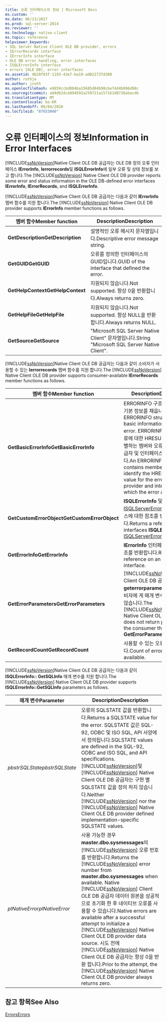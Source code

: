 ```yaml
---
title: 오류 인터페이스의 정보 | Microsoft Docs
ms.custom: ''
ms.date: 06/13/2017
ms.prod: sql-server-2014
ms.reviewer: ''
ms.technology: native-client
ms.topic: reference
helpviewer_keywords:
- SQL Server Native Client OLE DB provider, errors
- IErrorRecords interface
- IErrorInfo interface
- OLE DB error handling, error interfaces
- ISQLErrorInfo interface
- errors [OLE DB], error interfaces
ms.assetid: 4620f03f-1193-43e7-ba19-ad022737d300
author: rothja
ms.author: jroth
ms.openlocfilehash: e9859ccbd804ba15685d84b98cbe74d4b096d98c
ms.sourcegitcommit: ad4d92dce894592a259721a1571b1d8736abacdb
ms.translationtype: MT
ms.contentlocale: ko-KR
ms.lasthandoff: 08/04/2020
ms.locfileid: "87653840"
---
```

# <a name="information-in-error-interfaces"></a><span data-ttu-id="d7ca6-102">오류 인터페이스의 정보</span><span class="sxs-lookup"><span data-stu-id="d7ca6-102">Information in Error Interfaces</span></span>
  <span data-ttu-id="d7ca6-103">[!INCLUDE[ssNoVersion](../../includes/ssnoversion-md.md)]Native Client OLE DB 공급자는 OLE DB 정의 오류 인터페이스 **IErrorInfo**, **Ierrorrecords**및 **ISQLErrorInfo**에 일부 오류 및 상태 정보를 보고 합니다.</span><span class="sxs-lookup"><span data-stu-id="d7ca6-103">The [!INCLUDE[ssNoVersion](../../includes/ssnoversion-md.md)] Native Client OLE DB provider reports some error and status information in the OLE DB-defined error interfaces **IErrorInfo**, **IErrorRecords**, and **ISQLErrorInfo**.</span></span>  
  
 <span data-ttu-id="d7ca6-104">[!INCLUDE[ssNoVersion](../../includes/ssnoversion-md.md)]Native Client OLE DB 공급자는 다음과 같이 **IErrorInfo** 멤버 함수를 지원 합니다.</span><span class="sxs-lookup"><span data-stu-id="d7ca6-104">The [!INCLUDE[ssNoVersion](../../includes/ssnoversion-md.md)] Native Client OLE DB provider supports **IErrorInfo** member functions as follows.</span></span>  
  
|<span data-ttu-id="d7ca6-105">멤버 함수</span><span class="sxs-lookup"><span data-stu-id="d7ca6-105">Member function</span></span>|<span data-ttu-id="d7ca6-106">Description</span><span class="sxs-lookup"><span data-stu-id="d7ca6-106">Description</span></span>|  
|---------------------|-----------------|  
|<span data-ttu-id="d7ca6-107">**GetDescription**</span><span class="sxs-lookup"><span data-stu-id="d7ca6-107">**GetDescription**</span></span>|<span data-ttu-id="d7ca6-108">설명적인 오류 메시지 문자열입니다.</span><span class="sxs-lookup"><span data-stu-id="d7ca6-108">Descriptive error message string.</span></span>|  
|<span data-ttu-id="d7ca6-109">**GetGUID**</span><span class="sxs-lookup"><span data-stu-id="d7ca6-109">**GetGUID**</span></span>|<span data-ttu-id="d7ca6-110">오류를 정의한 인터페이스의 GUID입니다.</span><span class="sxs-lookup"><span data-stu-id="d7ca6-110">GUID of the interface that defined the error.</span></span>|  
|<span data-ttu-id="d7ca6-111">**GetHelpContext**</span><span class="sxs-lookup"><span data-stu-id="d7ca6-111">**GetHelpContext**</span></span>|<span data-ttu-id="d7ca6-112">지원되지 않습니다.</span><span class="sxs-lookup"><span data-stu-id="d7ca6-112">Not supported.</span></span> <span data-ttu-id="d7ca6-113">항상 0을 반환합니다.</span><span class="sxs-lookup"><span data-stu-id="d7ca6-113">Always returns zero.</span></span>|  
|<span data-ttu-id="d7ca6-114">**GetHelpFile**</span><span class="sxs-lookup"><span data-stu-id="d7ca6-114">**GetHelpFile**</span></span>|<span data-ttu-id="d7ca6-115">지원되지 않습니다.</span><span class="sxs-lookup"><span data-stu-id="d7ca6-115">Not supported.</span></span> <span data-ttu-id="d7ca6-116">항상 NULL을 반환합니다.</span><span class="sxs-lookup"><span data-stu-id="d7ca6-116">Always returns NULL.</span></span>|  
|<span data-ttu-id="d7ca6-117">**GetSource**</span><span class="sxs-lookup"><span data-stu-id="d7ca6-117">**GetSource**</span></span>|<span data-ttu-id="d7ca6-118">"Microsoft SQL Server Native Client" 문자열입니다.</span><span class="sxs-lookup"><span data-stu-id="d7ca6-118">String "Microsoft SQL Server Native Client".</span></span>|  
  
 <span data-ttu-id="d7ca6-119">[!INCLUDE[ssNoVersion](../../includes/ssnoversion-md.md)]Native Client OLE DB 공급자는 다음과 같이 소비자가 사용할 수 있는 **Ierrorrecords** 멤버 함수를 지원 합니다.</span><span class="sxs-lookup"><span data-stu-id="d7ca6-119">The [!INCLUDE[ssNoVersion](../../includes/ssnoversion-md.md)] Native Client OLE DB provider supports consumer-available **IErrorRecords** member functions as follows.</span></span>  
  
|<span data-ttu-id="d7ca6-120">멤버 함수</span><span class="sxs-lookup"><span data-stu-id="d7ca6-120">Member function</span></span>|<span data-ttu-id="d7ca6-121">Description</span><span class="sxs-lookup"><span data-stu-id="d7ca6-121">Description</span></span>|  
|---------------------|-----------------|  
|<span data-ttu-id="d7ca6-122">**GetBasicErrorInfo**</span><span class="sxs-lookup"><span data-stu-id="d7ca6-122">**GetBasicErrorInfo**</span></span>|<span data-ttu-id="d7ca6-123">ERRORINFO 구조에 오류에 대한 기본 정보를 채웁니다.</span><span class="sxs-lookup"><span data-stu-id="d7ca6-123">Fills an ERRORINFO structure with basic information about an error.</span></span> <span data-ttu-id="d7ca6-124">ERRORINFO 구조에는 오류에 대한 HRESULT 반환 값을 식별하는 멤버와 오류가 적용되는 공급자 및 인터페이스가 포함됩니다.</span><span class="sxs-lookup"><span data-stu-id="d7ca6-124">An ERRORINFO structure contains members that identify the HRESULT return value for the error, and the provider and interface to which the error applies.</span></span>|  
|<span data-ttu-id="d7ca6-125">**GetCustomErrorObject**</span><span class="sxs-lookup"><span data-stu-id="d7ca6-125">**GetCustomErrorObject**</span></span>|<span data-ttu-id="d7ca6-126">**ISQLErrorInfo** 및 [ISQLServerErrorInfo](../../database-engine/dev-guide/isqlservererrorinfo-ole-db.md) 인터페이스에 대한 참조를 반환합니다.</span><span class="sxs-lookup"><span data-stu-id="d7ca6-126">Returns a reference on interfaces **ISQLErrorInfo,** and [ISQLServerErrorInfo](../../database-engine/dev-guide/isqlservererrorinfo-ole-db.md).</span></span>|  
|<span data-ttu-id="d7ca6-127">**GetErrorInfo**</span><span class="sxs-lookup"><span data-stu-id="d7ca6-127">**GetErrorInfo**</span></span>|<span data-ttu-id="d7ca6-128">**IErrorInfo** 인터페이스에 대한 참조를 반환합니다.</span><span class="sxs-lookup"><span data-stu-id="d7ca6-128">Returns a reference on an **IErrorInfo** interface.</span></span>|  
|<span data-ttu-id="d7ca6-129">**GetErrorParameters**</span><span class="sxs-lookup"><span data-stu-id="d7ca6-129">**GetErrorParameters**</span></span>|<span data-ttu-id="d7ca6-130">[!INCLUDE[ssNoVersion](../../includes/ssnoversion-md.md)]Native Client OLE DB 공급자는 **geterrorparameters**를 통해 소비자에 게 매개 변수를 반환 하지 않습니다.</span><span class="sxs-lookup"><span data-stu-id="d7ca6-130">The [!INCLUDE[ssNoVersion](../../includes/ssnoversion-md.md)] Native Client OLE DB provider does not return parameters to the consumer through **GetErrorParameters**.</span></span>|  
|<span data-ttu-id="d7ca6-131">**GetRecordCount**</span><span class="sxs-lookup"><span data-stu-id="d7ca6-131">**GetRecordCount**</span></span>|<span data-ttu-id="d7ca6-132">사용할 수 있는 오류 레코드 수입니다.</span><span class="sxs-lookup"><span data-stu-id="d7ca6-132">Count of error records available.</span></span>|  
  
 <span data-ttu-id="d7ca6-133">[!INCLUDE[ssNoVersion](../../includes/ssnoversion-md.md)]Native Client OLE DB 공급자는 다음과 같이 **ISQLErrorInfo:: GetSQLInfo** 매개 변수를 지원 합니다.</span><span class="sxs-lookup"><span data-stu-id="d7ca6-133">The [!INCLUDE[ssNoVersion](../../includes/ssnoversion-md.md)] Native Client OLE DB provider supports **ISQLErrorInfo::GetSQLInfo** parameters as follows.</span></span>  
  
|<span data-ttu-id="d7ca6-134">매개 변수</span><span class="sxs-lookup"><span data-stu-id="d7ca6-134">Parameter</span></span>|<span data-ttu-id="d7ca6-135">Description</span><span class="sxs-lookup"><span data-stu-id="d7ca6-135">Description</span></span>|  
|---------------|-----------------|  
|<span data-ttu-id="d7ca6-136">*pbstrSQLState*</span><span class="sxs-lookup"><span data-stu-id="d7ca6-136">*pbstrSQLState*</span></span>|<span data-ttu-id="d7ca6-137">오류의 SQLSTATE 값을 반환합니다.</span><span class="sxs-lookup"><span data-stu-id="d7ca6-137">Returns a SQLSTATE value for the error.</span></span> <span data-ttu-id="d7ca6-138">SQLSTATE 값은 SQL-92, ODBC 및 ISO SQL, API 사양에서 정의됩니다.</span><span class="sxs-lookup"><span data-stu-id="d7ca6-138">SQLSTATE values are defined in the SQL-92, ODBC and ISO SQL, and API specifications.</span></span> <span data-ttu-id="d7ca6-139">[!INCLUDE[ssNoVersion](../../includes/ssnoversion-md.md)]및 [!INCLUDE[ssNoVersion](../../includes/ssnoversion-md.md)] Native Client OLE DB 공급자는 구현 별 SQLSTATE 값을 정의 하지 않습니다.</span><span class="sxs-lookup"><span data-stu-id="d7ca6-139">Neither [!INCLUDE[ssNoVersion](../../includes/ssnoversion-md.md)] nor the [!INCLUDE[ssNoVersion](../../includes/ssnoversion-md.md)] Native Client OLE DB provider defined implementation-specific SQLSTATE values.</span></span>|  
|<span data-ttu-id="d7ca6-140">*plNativeError*</span><span class="sxs-lookup"><span data-stu-id="d7ca6-140">*plNativeError*</span></span>|<span data-ttu-id="d7ca6-141">사용 가능한 경우 **master.dbo.sysmessages**의 [!INCLUDE[ssNoVersion](../../includes/ssnoversion-md.md)] 오류 번호를 반환합니다.</span><span class="sxs-lookup"><span data-stu-id="d7ca6-141">Returns the [!INCLUDE[ssNoVersion](../../includes/ssnoversion-md.md)] error number from **master.dbo.sysmessages** when available.</span></span> <span data-ttu-id="d7ca6-142">Native [!INCLUDE[ssNoVersion](../../includes/ssnoversion-md.md)] Client OLE DB 공급자 데이터 원본을 성공적으로 초기화 한 후 네이티브 오류를 사용할 수 있습니다.</span><span class="sxs-lookup"><span data-stu-id="d7ca6-142">Native errors are available after a successful attempt to initialize a [!INCLUDE[ssNoVersion](../../includes/ssnoversion-md.md)] Native Client OLE DB provider data source.</span></span> <span data-ttu-id="d7ca6-143">시도 전에 [!INCLUDE[ssNoVersion](../../includes/ssnoversion-md.md)] Native Client OLE DB 공급자는 항상 0을 반환 합니다.</span><span class="sxs-lookup"><span data-stu-id="d7ca6-143">Prior to the attempt, the [!INCLUDE[ssNoVersion](../../includes/ssnoversion-md.md)] Native Client OLE DB provider always returns zero.</span></span>|  
  
## <a name="see-also"></a><span data-ttu-id="d7ca6-144">참고 항목</span><span class="sxs-lookup"><span data-stu-id="d7ca6-144">See Also</span></span>  
 [<span data-ttu-id="d7ca6-145">Errors</span><span class="sxs-lookup"><span data-stu-id="d7ca6-145">Errors</span></span>](errors.md)  
  
  

